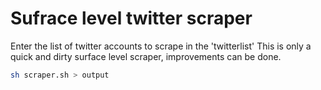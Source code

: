 # Sufrace level twitter scraper
Enter the list of twitter accounts to scrape in the 'twitterlist'
This is only a quick and dirty surface level scraper, improvements can be done.
```BASH
sh scraper.sh > output
```
